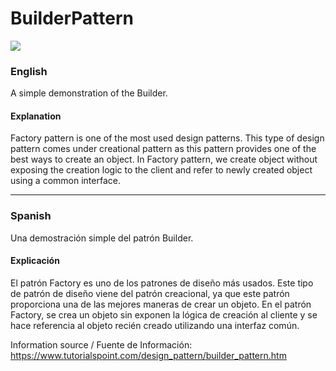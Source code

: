 # BuilderPattern

<img src="https://www.tutorialspoint.com/design_pattern/images/builder_pattern_uml_diagram.jpg"/> 

### English
A simple demonstration of the Builder.

#### Explanation
Factory pattern is one of the most used design patterns. This type of design pattern comes under creational pattern as this pattern provides one of the best ways to create an object.
In Factory pattern, we create object without exposing the creation logic to the client and refer to newly created object using a common interface.

<hr/>

### Spanish
Una demostración simple del patrón Builder.

#### Explicación
El patrón Factory es uno de los patrones de diseño más usados. Este tipo de patrón de diseño viene del patrón creacional, ya que este patrón proporciona una de las mejores maneras de crear un objeto.
En el patrón Factory, se crea un objeto sin exponen la lógica de creación al cliente y se hace referencia al objeto recién creado utilizando una interfaz común.

Information source / Fuente de Información:
https://www.tutorialspoint.com/design_pattern/builder_pattern.htm
